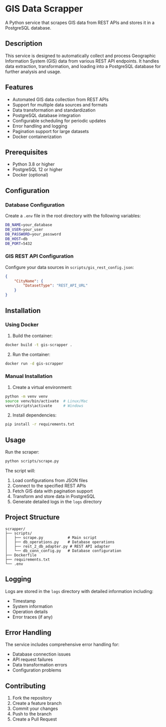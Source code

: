 # GIS Data Scrapper

A Python service that scrapes GIS data from REST APIs and stores it in a PostgreSQL database.

## Description

This service is designed to automatically collect and process Geographic Information System (GIS) data from various REST API endpoints. It handles data extraction, transformation, and loading into a PostgreSQL database for further analysis and usage.

## Features

- Automated GIS data collection from REST APIs
- Support for multiple data sources and formats
- Data transformation and standardization
- PostgreSQL database integration
- Configurable scheduling for periodic updates
- Error handling and logging
- Pagination support for large datasets
- Docker containerization

## Prerequisites

- Python 3.8 or higher
- PostgreSQL 12 or higher
- Docker (optional)

## Configuration

### Database Configuration
Create a `.env` file in the root directory with the following variables:

```bash
DB_NAME=your_database
DB_USER=your_user
DB_PASSWORD=your_password
DB_HOST=db
DB_PORT=5432

```

### GIS REST API Configuration
Configure your data sources in `scripts/gis_rest_config.json`:

```json
{
    "CityName": {
        "DatasetType": "REST_API_URL"
    }
}
```

## Installation

### Using Docker
1. Build the container:

```bash
docker build -t gis-scrapper .
```

2. Run the container:

```bash
docker run -d gis-scrapper
```

### Manual Installation
1. Create a virtual environment:

```bash
python -m venv venv
source venv/bin/activate  # Linux/Mac
venv\Scripts\activate     # Windows
```

2. Install dependencies:

```bash
pip install -r requirements.txt
```

## Usage

Run the scraper:

```bash
python scripts/scrape.py
```

The script will:
1. Load configurations from JSON files
2. Connect to the specified REST APIs
3. Fetch GIS data with pagination support
4. Transform and store data in PostgreSQL
5. Generate detailed logs in the `logs` directory

## Project Structure

```
scrapper/
├── scripts/
│   ├── scrape.py           # Main script
│   ├── db_operations.py    # Database operations
│   ├── rest_2_db_adapter.py # REST API adapter
│   └── db_conn_config.py   # Database configuration
├── Dockerfile
├── requirements.txt
└── .env
```

## Logging

Logs are stored in the `logs` directory with detailed information including:
- Timestamp
- System information
- Operation details
- Error traces (if any)

## Error Handling

The service includes comprehensive error handling for:
- Database connection issues
- API request failures
- Data transformation errors
- Configuration problems

## Contributing

1. Fork the repository
2. Create a feature branch
3. Commit your changes
4. Push to the branch
5. Create a Pull Request
